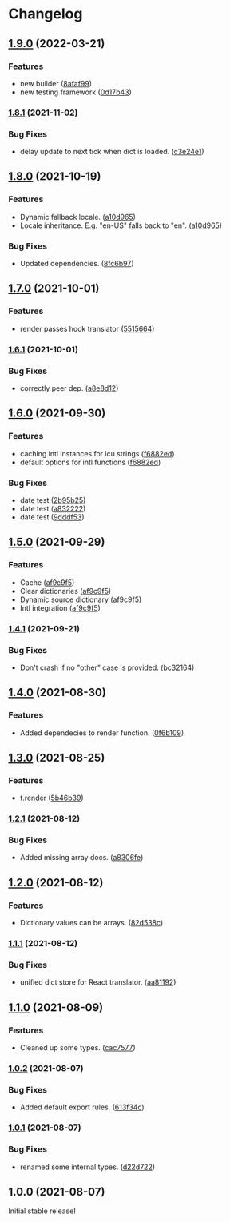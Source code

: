 # Changelog

## [1.9.0](https://www.github.com/schummar/schummar-translate/compare/v1.8.1...v1.9.0) (2022-03-21)


### Features

* new builder ([8afaf99](https://www.github.com/schummar/schummar-translate/commit/8afaf998c43fbc0ad1fa639bcb7b340ae321fba6))
* new testing framework ([0d17b43](https://www.github.com/schummar/schummar-translate/commit/0d17b436605a5aec16cb24fc8208b1a5b8172776))

### [1.8.1](https://www.github.com/schummar/schummar-translate/compare/v1.8.0...v1.8.1) (2021-11-02)


### Bug Fixes

* delay update to next tick when dict is loaded. ([c3e24e1](https://www.github.com/schummar/schummar-translate/commit/c3e24e1261e11c4660db8f9be06201889243da3f))

## [1.8.0](https://www.github.com/schummar/schummar-translate/compare/v1.7.0...v1.8.0) (2021-10-19)


### Features

* Dynamic fallback locale. ([a10d965](https://www.github.com/schummar/schummar-translate/commit/a10d9650d1579ece44ff686f024e7e641c89ca23))
* Locale inheritance. E.g. "en-US" falls back to "en". ([a10d965](https://www.github.com/schummar/schummar-translate/commit/a10d9650d1579ece44ff686f024e7e641c89ca23))


### Bug Fixes

* Updated dependencies. ([8fc6b97](https://www.github.com/schummar/schummar-translate/commit/8fc6b976d3da36f92e54463ac46dc3920662d2c6))

## [1.7.0](https://www.github.com/schummar/schummar-translate/compare/v1.6.1...v1.7.0) (2021-10-01)


### Features

* render passes hook translator ([5515664](https://www.github.com/schummar/schummar-translate/commit/551566412addeafe95bb90c6d59e98ddeb8c1b1b))

### [1.6.1](https://www.github.com/schummar/schummar-translate/compare/v1.6.0...v1.6.1) (2021-10-01)


### Bug Fixes

* correctly peer dep. ([a8e8d12](https://www.github.com/schummar/schummar-translate/commit/a8e8d1232cde1ad2dc456960ccac0f6d8c90f5b7))

## [1.6.0](https://www.github.com/schummar/schummar-translate/compare/v1.5.0...v1.6.0) (2021-09-30)


### Features

* caching intl instances for icu strings ([f6882ed](https://www.github.com/schummar/schummar-translate/commit/f6882edaf46c33099efda60a3a031a92ba8f21fc))
* default options for intl functions ([f6882ed](https://www.github.com/schummar/schummar-translate/commit/f6882edaf46c33099efda60a3a031a92ba8f21fc))


### Bug Fixes

* date test ([2b95b25](https://www.github.com/schummar/schummar-translate/commit/2b95b250445bbc63870633ac7f621509a2dc23d7))
* date test ([a832222](https://www.github.com/schummar/schummar-translate/commit/a832222e14238063d14ccc5a7b258951542e8685))
* date test ([9dddf53](https://www.github.com/schummar/schummar-translate/commit/9dddf5322f69787e53e369cb9291c56ff3e0184c))

## [1.5.0](https://www.github.com/schummar/schummar-translate/compare/v1.4.1...v1.5.0) (2021-09-29)


### Features

* Cache ([af9c9f5](https://www.github.com/schummar/schummar-translate/commit/af9c9f5e98614e67dcbc0001065af5e4ec9fe2ef))
* Clear dictionaries ([af9c9f5](https://www.github.com/schummar/schummar-translate/commit/af9c9f5e98614e67dcbc0001065af5e4ec9fe2ef))
* Dynamic source dictionary ([af9c9f5](https://www.github.com/schummar/schummar-translate/commit/af9c9f5e98614e67dcbc0001065af5e4ec9fe2ef))
* Intl integration ([af9c9f5](https://www.github.com/schummar/schummar-translate/commit/af9c9f5e98614e67dcbc0001065af5e4ec9fe2ef))

### [1.4.1](https://www.github.com/schummar/schummar-translate/compare/v1.4.0...v1.4.1) (2021-09-21)


### Bug Fixes

* Don't crash if no "other" case is provided. ([bc32164](https://www.github.com/schummar/schummar-translate/commit/bc321640f0c640769dace87694e5eead11f7dc57))

## [1.4.0](https://www.github.com/schummar/schummar-translate/compare/v1.3.0...v1.4.0) (2021-08-30)


### Features

* Added dependecies to render function. ([0f6b109](https://www.github.com/schummar/schummar-translate/commit/0f6b109738441ba8fc626ba39456879dd70f1efb))

## [1.3.0](https://www.github.com/schummar/schummar-translate/compare/v1.2.1...v1.3.0) (2021-08-25)


### Features

* t.render ([5b46b39](https://www.github.com/schummar/schummar-translate/commit/5b46b39d32a3bff0024f2e4f89bd79d6b781a9f0))

### [1.2.1](https://www.github.com/schummar/schummar-translate/compare/v1.2.0...v1.2.1) (2021-08-12)


### Bug Fixes

* Added missing array docs. ([a8306fe](https://www.github.com/schummar/schummar-translate/commit/a8306fea23976bf08fac6e0999b45a19d789a6b9))

## [1.2.0](https://www.github.com/schummar/schummar-translate/compare/v1.1.1...v1.2.0) (2021-08-12)


### Features

* Dictionary values can be arrays. ([82d538c](https://www.github.com/schummar/schummar-translate/commit/82d538c3ef425d3a35546a811b402ce7acf16982))

### [1.1.1](https://www.github.com/schummar/schummar-translate/compare/v1.1.0...v1.1.1) (2021-08-12)


### Bug Fixes

* unified dict store for React translator. ([aa81192](https://www.github.com/schummar/schummar-translate/commit/aa8119279d4133bc61e590a9c9e4e7632bb27389))

## [1.1.0](https://www.github.com/schummar/schummar-translate/compare/v1.0.2...v1.1.0) (2021-08-09)


### Features

* Cleaned up some types. ([cac7577](https://www.github.com/schummar/schummar-translate/commit/cac757796ec1fa45981fb4c748b2546f4f3e96b4))

### [1.0.2](https://www.github.com/schummar/schummar-translate/compare/v1.0.1...v1.0.2) (2021-08-07)


### Bug Fixes

* Added default export rules. ([613f34c](https://www.github.com/schummar/schummar-translate/commit/613f34c5b6d6a73dd972d0bbcb60a32e8c962b31))

### [1.0.1](https://www.github.com/schummar/schummar-translate/compare/v1.0.0...v1.0.1) (2021-08-07)


### Bug Fixes

* renamed some internal types. ([d22d722](https://www.github.com/schummar/schummar-translate/commit/d22d7224a59458a0370f8c5708a556084da1c135))

## 1.0.0 (2021-08-07)
Initial stable release!
